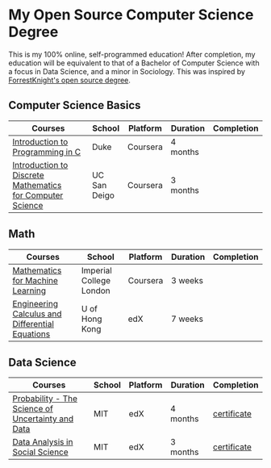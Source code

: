 # My Open Source Computer Science Degree
This is my 100% online, self-programmed education! After completion, my education will be equivalent to that of a Bachelor of Computer Science with a focus in Data Science, and a minor in Sociology. This was inspired by <a href="https://github.com/ForrestKnight/open-source-cs">ForrestKnight's open source degree</a>.

## Computer Science Basics
| Courses | School | Platform | Duration | Completion |
| --- | --- | --- | --- | --- |
| <a href="https://www.coursera.org/specializations/c-programming">Introduction to Programming in C</a> | Duke | Coursera | 4 months |     |
| <a href="https://www.coursera.org/specializations/discrete-mathematics">Introduction to Discrete Mathematics <br>for Computer Science</a> | UC San<br>Deigo | Coursera | 3 months |     |

## Math
| Courses | School | Platform | Duration | Completion |
| --- | --- | --- | --- | --- |
| <a href="https://www.coursera.org/learn/linear-algebra-machine-learning">Mathematics for Machine Learning</a> | Imperial College London | Coursera | 3 weeks |     | 
| <a href="https://www.edx.org/course/engineering-calculus-and-differential-equations">Engineering Calculus and Differential<br>Equations</a> | U of<br>Hong Kong | edX | 7 weeks |     |

## Data Science
| Courses | School | Platform | Duration | Completion |
| --- | --- | --- | --- | --- |
| <a href="https://www.edx.org/course/probability-the-science-of-uncertainty-and-data-0">Probability - The Science of<br>Uncertainty and Data</a> | MIT | edX | 4 months | <a href="https://courses.edx.org/certificates/1f451eea60904d65898a27201fae3c78">certificate</a> |
| <a href="https://www.edx.org/course/data-analysis-in-social-scienceassessing-your-knowledge">Data Analysis in Social Science</a> | MIT | edX | 3 months | <a href="https://courses.edx.org/certificates/97c2947901b24a8f903b23d6e5a5bcc3">certificate</a> |
